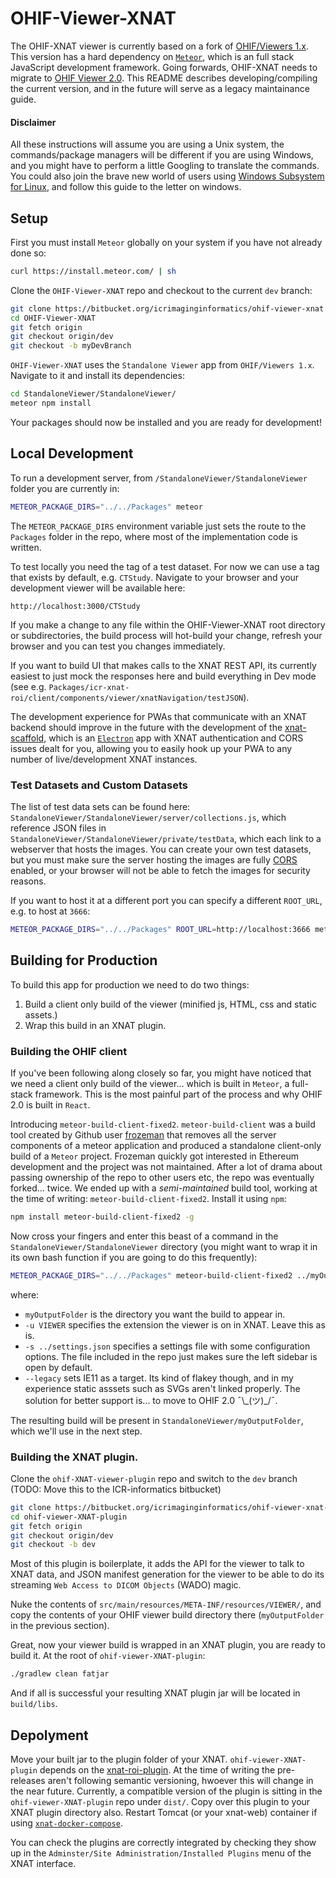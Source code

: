 # OHIF-Viewer-XNAT

The OHIF-XNAT viewer is currently based on a fork of [OHIF/Viewers 1.x](https://github.com/OHIF/Viewers/tree/v1.x). This version has a hard dependency on [`Meteor`](https://www.meteor.com/), which is an full stack JavaScript development framework. Going forwards, OHIF-XNAT needs to migrate to [OHIF Viewer 2.0](ohif-xnat-viewer-2x.md). This README describes developing/compiling the current version, and in the future will serve as a legacy maintainance guide.

#### Disclaimer

All these instructions will assume you are using a Unix system, the commands/package managers will be different if you are using Windows, and you might have to perform a little Googling to translate the commands. You could also join the brave new world of users using [Windows Subsystem for Linux](https://docs.microsoft.com/en-us/windows/wsl/install-win10), and follow this guide to the letter on windows.

## Setup

First you must install `Meteor` globally on your system if you have not already done so:

```bash
curl https://install.meteor.com/ | sh
```

Clone the `OHIF-Viewer-XNAT` repo and checkout to the current `dev` branch:

```bash
git clone https://bitbucket.org/icrimaginginformatics/ohif-viewer-xnat
cd OHIF-Viewer-XNAT
git fetch origin
git checkout origin/dev
git checkout -b myDevBranch
```

`OHIF-Viewer-XNAT` uses the `Standalone Viewer` app from `OHIF/Viewers 1.x`.
Navigate to it and install its dependencies:

```bash
cd StandaloneViewer/StandaloneViewer/
meteor npm install
```

Your packages should now be installed and you are ready for development!

## Local Development

To run a development server, from `/StandaloneViewer/StandaloneViewer` folder you are currently in:

```bash
METEOR_PACKAGE_DIRS="../../Packages" meteor
```

The `METEOR_PACKAGE_DIRS` environment variable just sets the route to the `Packages` folder in the repo, where most of the implementation code is written.

To test locally you need the tag of a test dataset. For now we can use a tag that exists by default, e.g. `CTStudy`. Navigate to your browser and your development viewer will be available here:

`http://localhost:3000/CTStudy`

If you make a change to any file within the OHIF-Viewer-XNAT root directory or subdirectories, the build process will hot-build your change, refresh your browser and you can test you changes immediately.

If you want to build UI that makes calls to the XNAT REST API, its currently easiest to just mock the responses here and build everything in Dev mode (see e.g. `Packages/icr-xnat-roi/client/components/viewer/xnatNavigation/testJSON`).

The development experience for PWAs that communicate with an XNAT backend should improve in the future with the development of the [xnat-scaffold](https://bitbucket.org/rherrick/xnat-scaffold/src/WIP/), which is an [`Electron`](https://electronjs.org/) app with XNAT authentication and CORS issues dealt for you, allowing you to easily hook up your PWA to any number of live/development XNAT instances.

### Test Datasets and Custom Datasets

The list of test data sets can be found here: `StandaloneViewer/StandaloneViewer/server/collections.js`, which reference JSON files in `StandaloneViewer/StandaloneViewer/private/testData`, which each link to a webserver that hosts the images. You can create your own test datasets, but you must make sure the server hosting the images are fully [CORS](https://developer.mozilla.org/en-US/docs/Web/HTTP/CORS) enabled, or your browser will not be able to fetch the images for security reasons.

If you want to host it at a different port you can specify a different `ROOT_URL`, e.g. to host at `3666`:

```bash
METEOR_PACKAGE_DIRS="../../Packages" ROOT_URL=http://localhost:3666 meteor
```

## Building for Production

To build this app for production we need to do two things:

1. Build a client only build of the viewer (minified js, HTML, css and static assets.)
2. Wrap this build in an XNAT plugin.

### Building the OHIF client

If you've been following along closely so far, you might have noticed that we need a client only build of the viewer... which is built in `Meteor`, a full-stack framework. This is the most painful part of the process and why OHIF 2.0 is built in `React`.

Introducing `meteor-build-client-fixed2`. `meteor-build-client` was a build tool created by Github user [frozeman](https://github.com/frozeman/meteor-build-client) that removes all the server components of a meteor application and produced a standalone client-only build of a `Meteor` project. Frozeman quickly got interested in Ethereum development and the project was not maintained. After a lot of drama about passing ownership of the repo to other users etc, the repo was eventually forked... twice. We ended up with a _semi-maintained_ build tool, working at the time of writing: `meteor-build-client-fixed2`. Install it using `npm`:

```bash
npm install meteor-build-client-fixed2 -g
```

Now cross your fingers and enter this beast of a command in the `StandaloneViewer/StandaloneViewer` directory (you might want to wrap it in its own bash function if you are going to do this frequently):

```bash
METEOR_PACKAGE_DIRS="../../Packages" meteor-build-client-fixed2 ../myOutputFolder -u VIEWER -s ../settings.json -p "" --legacy
```

where:

- `myOutputFolder` is the directory you want the build to appear in.
- `-u VIEWER` specifies the extension the viewer is on in XNAT. Leave this as is.
- `-s ../settings.json` specifies a settings file with some configuration options. The file included in the repo just makes sure the left sidebar is open by default.
- `--legacy` sets IE11 as a target. Its kind of flakey though, and in my experience static asssets such as SVGs aren't linked properly. The solution for better support is... to move to OHIF 2.0 ¯\\\_(ツ)\_/¯.

The resulting build will be present in `StandaloneViewer/myOutputFolder`, which we'll use in the next step.

### Building the XNAT plugin.

Clone the `ohif-XNAT-viewer-plugin` repo and switch to the `dev` branch (TODO: Move this to the ICR-informatics bitbucket)

```bash
git clone https://bitbucket.org/icrimaginginformatics/ohif-viewer-xnat-plugin
cd ohif-viewer-XNAT-plugin
git fetch origin
git checkout origin/dev
git checkout -b dev
```

Most of this plugin is boilerplate, it adds the API for the viewer to talk to XNAT data, and JSON manifest generation for the viewer to be able to do its streaming `Web Access to DICOM Objects` (WADO) magic.

Nuke the contents of `src/main/resources/META-INF/resources/VIEWER/`, and copy the contents of your OHIF viewer build directory there (`myOutputFolder` in the previous section).

Great, now your viewer build is wrapped in an XNAT plugin, you are ready to build it. At the root of `ohif-viewer-XNAT-plugin`:

```bash
./gradlew clean fatjar
```

And if all is successful your resulting XNAT plugin jar will be located in `build/libs`.

## Depolyment

Move your built jar to the plugin folder of your XNAT. `ohif-viewer-XNAT-plugin` depends on the [xnat-roi-plugin](https://bitbucket.org/icrimaginginformatics/xnat-roi-plugin). At the time of writing the pre-releases aren't following semantic versioning, hwoever this will change in the near future. Currently, a compatible version of the plugin is sitting in the `ohif-viewer-XNAT-plugin` repo under `dist/`. Copy over this plugin to your XNAT plugin directory also. Restart Tomcat (or your xnat-web) container if using [`xnat-docker-compose`](https://github.com/NrgXnat/xnat-docker-compose).

You can check the plugins are correctly integrated by checking they show up in the `Adminster/Site Administration/Installed Plugins` menu of the XNAT interface.
